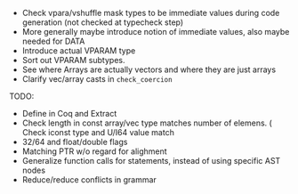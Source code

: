 
* Check vpara/vshuffle mask types to be immediate values during code generation (not checked at typecheck step)
* More generally maybe introduce notion of immediate values, also maybe needed for DATA
* Introduce actual VPARAM type
* Sort out VPARAM subtypes.
* See where Arrays are actually vectors and where they are just arrays
* Clarify vec/array casts in `check_coercion`


TODO:

* Define in Coq and Extract
* Check length in const array/vec type matches number of elemens.
( Check iconst type and U/I64 value match
* 32/64 and float/double flags
* Matching PTR w/o regard for alighment
* Generalize function calls for statements, instead of using specific AST nodes
* Reduce/reduce conflicts in grammar
